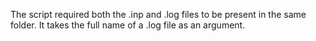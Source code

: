 The script required both the .inp and .log files to be present in the same folder.
It takes the full name of a .log file as an argument.
